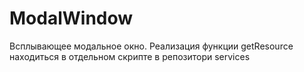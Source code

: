 # ModalWindow
Всплывающее модальное окно.
Реализация функции getResource находиться в отдельном скрипте в репозитори services
